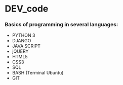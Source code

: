 # DEV_code

### Basics of programming in several languages:

- PYTHON 3
- DJANGO
- JAVA SCRIPT
- jQUERY
- HTML5
- CSS3
- SQL
- BASH (Terminal Ubuntu)
- GIT

